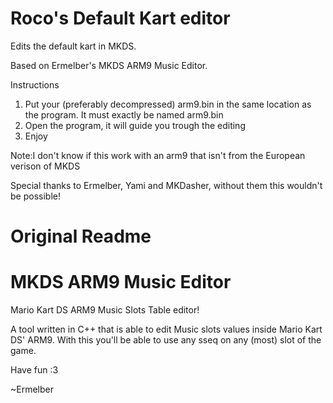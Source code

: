 Roco's Default Kart editor
======================

Edits the default kart in MKDS.

Based on Ermelber's MKDS ARM9 Music Editor.

Instructions
1. Put your (preferably decompressed) arm9.bin in the same location as the program. It must exactly be named arm9.bin
2. Open the program, it will guide you trough the editing
3. Enjoy

Note:I don't know if this work with an arm9 that isn't from the European verison of MKDS

Special thanks to Ermelber, Yami and MKDasher, without them this wouldn't be possible!

Original Readme
======================

MKDS ARM9 Music Editor
======================

Mario Kart DS ARM9 Music Slots Table editor!

A tool written in C++ that is able to edit Music slots values inside Mario Kart DS' ARM9. With this you'll be able to use any sseq on any (most) slot of the game.

Have fun :3


~Ermelber 
